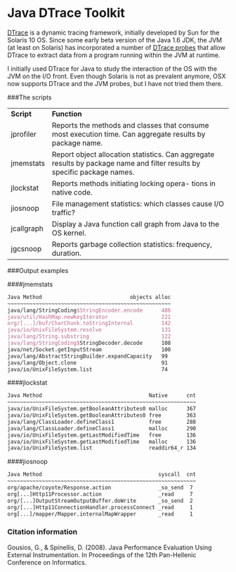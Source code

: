 Java DTrace Toolkit
===================

[DTrace](http://en.wikipedia.org/wiki/DTrace) is a dynamic tracing framework, initially developed by Sun for the Solaris 10 OS. Since some early beta version of the Java 1.6 JDK, the JVM (at least on Solaris) has incorporated a number of [DTrace probes](http://docs.oracle.com/javase/6/docs/technotes/guides/vm/dtrace.html) that allow DTrace to extract data from a program running within the JVM at runtime.

I initially used DTrace for Java to study the interaction of the OS with the JVM on the I/O front. Even though Solaris is not as prevalent anymore, OSX now supports DTrace and the JVM probes, but I have not tried them there.

###The scripts

<table>
<tr>
<td><b>Script</b></td>
<td><b>Function</b></td>
</tr>
<tr>
<td>jprofiler</td>
<td>Reports the methods and classes that consume most execution time. Can aggregate results by package name.</td>
</tr>
<tr>
<td>jmemstats</td>
<td>Report object allocation statistics. Can aggregate results by package name and filter results by specific package names.</td>
</tr>
<tr>
<td>jlockstat</td>
<td>Reports methods initiating locking opera- tions in native code.</td>
</tr>
<tr>
<td>jiosnoop</td>
<td>File management statistics: which classes cause I/O traffic?</td>
</tr>
<tr>
<td>jcallgraph</td>
<td>Display a Java function call graph from Java to the OS kernel.</td>
</tr>
<tr>
<td>jgcsnoop</td>
<td>Reports garbage collection statistics: frequency, duration.</td>
</tr>
</table>

###Output examples

####jmemstats

```tex
Java Method                            objects alloc
~~~~~~~~~~~~~~~~~~~~~~~~~~~~~~~~~~~~~~~~~~~~~~~~~~~~
java/lang/StringCoding$StringEncoder.encode      486
java/util/HashMap.newKeyIterator                 221
org/[...]/buf/CharChunk.toStringInternal         142 
java/io/UnixFileSystem.resolve                   131 
java/lang/String.substring                       122 
java/lang/StringCoding$StringDecoder.decode      108 
java/net/Socket.getInputStream                   100 
java/lang/AbstractStringBuilder.expandCapacity   99
java/lang/Object.clone                           91
java/io/UnixFileSystem.list                      74
```

####jlockstat

```tex
Java Method                                  Native      cnt
~~~~~~~~~~~~~~~~~~~~~~~~~~~~~~~~~~~~~~~~~~~~~~~~~~~~~~~~~~~~
java/io/UnixFileSystem.getBooleanAttributes0 malloc      367
java/io/UnixFileSystem.getBooleanAttributes0 free        363   
java/lang/ClassLoader.defineClass1           free        288 
java/lang/ClassLoader.defineClass1           malloc      290
java/io/UnixFileSystem.getLastModifiedTime   free        136 
java/io/UnixFileSystem.getLastModifiedTime   malloc      136 
java/io/UnixFileSystem.list                  readdir64_r 134
```

####jiosnoop

```tex
Java Method                                     syscall  cnt  
~~~~~~~~~~~~~~~~~~~~~~~~~~~~~~~~~~~~~~~~~~~~~~~~~~~~~~~~~~~~
org/apache/coyote/Response.action               _so_send  7
org[...]Http11Processor.action                  _read     7
org/[...]OutputStreamOutputBuffer.doWrite       _so_send  2
org/[...]Http11ConnectionHandler.processConnect _read     1
org[...]/mapper/Mapper.internalMapWrapper       _read     1
```

### Citation information

Gousios, G., & Spinellis, D. (2008). Java Performance Evaluation Using External Instrumentation. In Proceedings of the 12th Pan-Hellenic Conference on Informatics.

